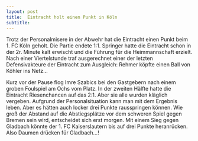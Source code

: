 ```yaml
---
layout: post
title:  Eintracht holt einen Punkt in Köln
subtitle:  
---
```


Trotz der Personalmisere in der Abwehr hat die Eintracht einen Punkt beim 1. FC Köln geholt. Die Partie endete 1:1. Springer hatte die Eintracht schon in der 2r. Minute kalt erwischt und die Führung für die Heimmannschaft erzielt. Nach einer Viertelstunde traf ausgerechnet einer der letzten Defensivakteure der Eintracht zum Ausgleich: Rehmer köpfte einen Ball von Köhler ins Netz...

Kurz vor der Pause flog Imre Szabics bei den Gastgebern nach einem groben Foulspiel am Ochs vom Platz. In der zweiten Hälfte hatte die Eintracht Riesenchancen auf das 2:1. Aber sie alle wurden kläglich vergeben. Aufgrund der Personalsituation kann man mit dem Ergebnis leben. Aber es hätten auch locker drei Punkte rausspringen können. Wie groß der Abstand auf die Abstiegsplätze vor dem schweren Spiel gegen Bremen sein wird, entscheidet sich erst morgen. Mit einem Sieg gegen Gladbach könnte der 1. FC Kaiserslautern bis auf drei Punkte heranrücken. Also Daumen drücken für Gladbach...!
